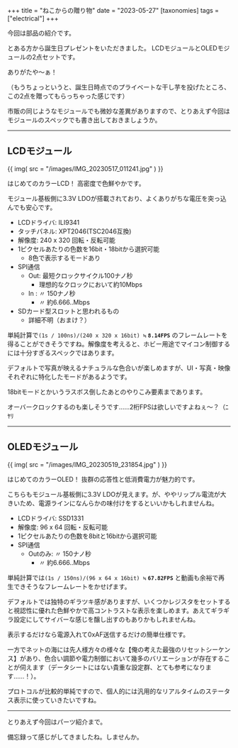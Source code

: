 +++
title = "ねこからの贈り物"
date = "2023-05-27"
[taxonomies]
tags = ["electrical"]
+++

今回は部品の紹介です。

とある方から誕生日プレゼントをいただきました。
LCDモジュールとOLEDモジュールの2点セットです。

ありがたや〜ぁ！

（もうちょっというと、誕生日時点でのプライベートな干し芋を投げたところ、この2点を贈ってもらっちゃった感じです）

市販の同じようなモジュールでも微妙な差異がありますので、とりあえず今回はモジュールのスペックでも書き出しておきましょうか。

<!-- more -->
---

## LCDモジュール

{{ img( src = "/images/IMG_20230517_011241.jpg" ) }}

はじめてのカラーLCD！ 高密度で色鮮やかです。

モジュール基板側に3.3V LDOが搭載されており、よくありがちな電圧を突っ込んでも安心です。

- LCDドライバ: ILI9341
- タッチパネル: XPT2046(TSC2046互換)
- 解像度: 240 x 320 回転・反転可能
- 1ピクセルあたりの色数を16bit・18bitから選択可能
  - 8色で表示するモードあり
- SPI通信
  - Out: 最短クロックサイクル100ナノ秒
    - 理想的なクロックにおいて約10Mbps
  - In : 〃 150ナノ秒
    - 〃 約6.666..Mbps
- SDカード型スロットと思われるもの
  - 詳細不明（おまけ？）

単純計算で``(1s / 100ns)/(240 x 320 x 16bit) ≒`` **``8.14FPS``** のフレームレートを得ることができそうですね。解像度を考えると、ホビー用途でマイコン制御するには十分すぎるスペックではあります。

デフォルトで写真が映えるナチュラルな色合いが楽しめますが、UI・写真・映像それぞれに特化したモードがあるようです。

18bitモードとかいうラスボス倒したあとのやりこみ要素まであります。

オーバークロックするのも楽しそうです……2桁FPSは欲しいですよねぇ〜？（ﾆﾔﾘ

---

## OLEDモジュール

{{ img( src = "/images/IMG_20230519_231854.jpg" ) }}

はじめてのカラーOLED！ 抜群の応答性と低消費電力が魅力的です。

こちらもモジュール基板側に3.3V LDOが見えます。が、ややリップル電流が大きいため、電源ラインになんらかの味付けをするといいかもしれませんね。

- LCDドライバ: SSD1331
- 解像度: 96 x 64 回転・反転可能
- 1ピクセルあたりの色数を8bitと16bitから選択可能
- SPI通信
  - Outのみ: 〃 150ナノ秒
    - 〃 約6.666..Mbps

単純計算では``(1s / 150ns)/(96 x 64 x 16bit) ≒`` **``67.82FPS``** と動画も余裕で再生できそうなフレームレートをかせげます。

デフォルトでは独特のギラツキ感がありますが、いくつかレジスタをセットすると視認性に優れた色鮮やかで高コントラストな表示を楽しめます。あえてギラギラ設定にしてサイバーな感じを醸し出すのもありかもしれませんね。

表示するだけなら電源入れて0xAF送信するだけの簡単仕様です。

一方でネットの海には先人様方々の様々な【俺の考えた最強のリセットシーケンス】があり、色合い調節や電力制御において幾多のバリエーションが存在することが伺えます（データシートにはない貴重な設定群、とても参考になります……！）。

プロトコルが比較的単純ですので、個人的には汎用的なリアルタイムのステータス表示に使っていきたいですね。

---

とりあえず今回はパーツ紹介まで。

備忘録って感じがしてきましたね。しませんか。
